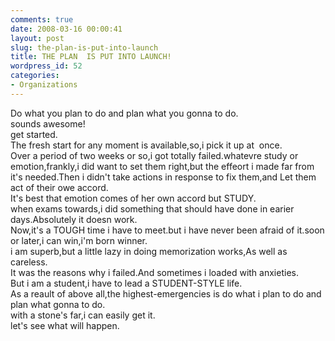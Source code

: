```yaml
---
comments: true
date: 2008-03-16 00:00:41
layout: post
slug: the-plan-is-put-into-launch
title: THE PLAN  IS PUT INTO LAUNCH!
wordpress_id: 52
categories:
- Organizations
---
```


Do what you plan to do and plan what you gonna to do.  
sounds awesome!  
get started.  
The fresh start for any moment is available,so,i pick it up at  once.  
Over a period of two weeks or so,i got totally failed.whatevre study or emotion,frankly,i did want to set them right,but the effeort i made far from it's needed.Then i didn't take actions in response to fix them,and Let them act of their owe accord.  
It's best that emotion comes of her own accord but STUDY.  
when exams towards,i did something that should have done in earier days.Absolutely it doesn work.  
Now,it's a TOUGH time i have to meet.but i have never been afraid of it.soon or later,i can win,i'm born winner.  
i am superb,but a little lazy in doing memorization works,As well as careless.  
It was the reasons why i failed.And sometimes i loaded with anxieties.  
But i am a student,i have to lead a STUDENT-STYLE life.  
As a reault of above all,the highest-emergencies is do what i plan to do and plan what gonna to do.  
with a stone's far,i can easily get it.  
let's see what will happen.  

